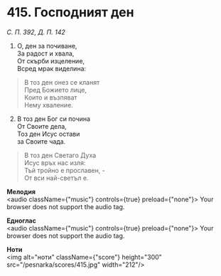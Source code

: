 # 415. Господният ден

_С. П. 392, Д. П. 142_

1. О, ден за почиване,  
За радост и хвала,  
От скърби изцеление,  
Всред мрак виделина:  

> В тоз ден онез се кланят  
> Пред Божието лице,  
> Които и възпяват  
> Нему хваление.  

2. В тоз ден Бог си почина  
От Своите дела,  
Тоз ден Исус остави  
за Своите чада.  

> В тоз ден Светаго Духа  
> Исус връх нас изля:  
> Тъй тройно е прославен, -  
> От вси най-светъл е.

**Мелодия**  
<audio className={"music"} controls={true} preload={"none"}>
    <source src="/pesnarka/mp3/415.mp3" type="audio/mpeg"/>
    Your browser does not support the audio tag.
</audio>

**Едноглас**  
<audio className={"music"} controls={true} preload={"none"}>
    <source src="/pesnarka/transp/415.mp3" type="audio/mpeg"/>
    Your browser does not support the audio tag.
</audio>

**Ноти**  
<img alt="ноти" className={"score"} height="300" src="/pesnarka/scores/415.jpg" width="212"/>
